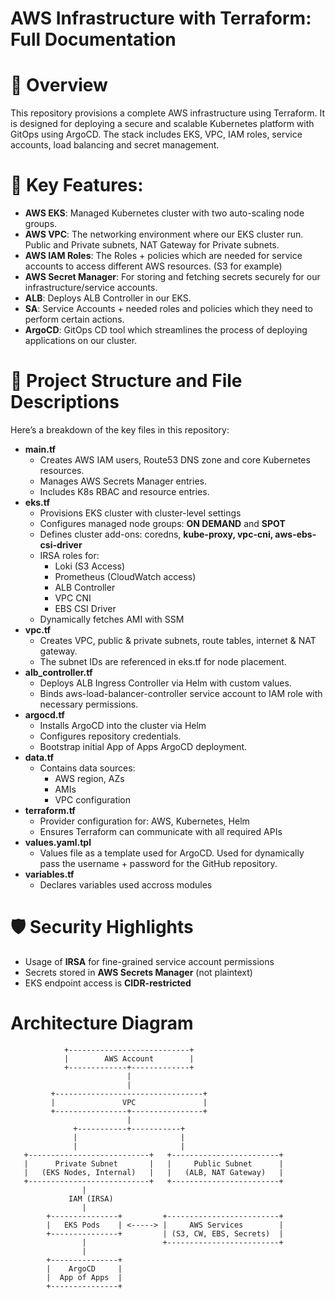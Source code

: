 # AWS Infrastructure with Terraform: Full Documentation

# :blue_book: Overview

This repository provisions a complete AWS infrastructure using Terraform. It is designed for deploying a secure and scalable Kubernetes platform with GitOps using ArgoCD. The stack includes EKS, VPC, IAM roles, service accounts, load balancing and secret management.

# :wrench: Key Features:

- **AWS EKS**: Managed Kubernetes cluster with two auto-scaling node groups.
- **AWS VPC**: The networking environment where our EKS cluster run. Public and Private subnets, NAT Gateway for Private subnets.
- **AWS IAM Roles**: The Roles + policies which are needed for service accounts to access different AWS resources. (S3 for example)
- **AWS Secret Manager**: For storing and fetching secrets securely for our infrastructure/service accounts.
- **ALB**: Deploys ALB Controller in our EKS.
- **SA**: Service Accounts + needed roles and policies which they need to perform certain actions.
- **ArgoCD**: GitOps CD tool which streamlines the process of deploying applications on our cluster.

# :file_folder: Project Structure and File Descriptions

Here’s a breakdown of the key files in this repository:

- **main.tf**
    - Creates AWS IAM users, Route53 DNS zone and core Kubernetes resources.
    - Manages AWS Secrets Manager entries.
    - Includes K8s RBAC and resource entries.
- **eks.tf**
    - Provisions EKS cluster with cluster-level settings
    - Configures managed node groups: **ON DEMAND** and **SPOT**
    - Defines cluster add-ons: coredns, **kube-proxy, vpc-cni, aws-ebs-csi-driver**
    - IRSA roles for:
        - Loki (S3 Access)
        - Prometheus (CloudWatch access)
        - ALB Controller
        - VPC CNI
        - EBS CSI Driver
    - Dynamically fetches AMI with SSM
- **vpc.tf**
    - Creates VPC, public & private subnets, route tables, internet & NAT gateway.
    - The subnet IDs are referenced in eks.tf for node placement.
- **alb_controller.tf**
    - Deploys ALB Ingress Controller via Helm with custom values.
    - Binds aws-load-balancer-controller service account to IAM role with necessary permissions.
- **argocd.tf** 
    - Installs ArgoCD into the cluster via Helm
    - Configures repository credentials.
    - Bootstrap initial App of Apps ArgoCD deployment.
- **data.tf**
    - Contains data sources:
        - AWS region, AZs
        - AMIs
        - VPC configuration
- **terraform.tf**
    - Provider configuration for: AWS, Kubernetes, Helm
    - Ensures Terraform can communicate with all required APIs
- **values.yaml.tpl**
    - Values file as a template used for ArgoCD. Used for dynamically pass the username + password for the GitHub repository.
- **variables.tf**
    - Declares variables used accross modules

# :shield: Security Highlights
- Usage of **IRSA** for fine-grained service account permissions
- Secrets stored in **AWS Secrets Manager** (not plaintext)
- EKS endpoint access is **CIDR-restricted**

# Architecture Diagram
```
			+---------------------------+
			|        AWS Account        |
			+-------------+-------------+
						  |
						  |
         +---------------------------------+
         |               VPC               |
         +----------------+----------------+
                          |
              +-----------+-----------+
              |						  |	
			  |						  |
   +---------------------------+   +------------------------+
   |      Private Subnet       |   |     Public Subnet      |
   |   (EKS Nodes, Internal)   |   |   (ALB, NAT Gateway)   |
   +---------------------------+   +------------------------+
                |
             IAM (IRSA)
                |
        +---------------+         +-------------------------+
        |   EKS Pods    | <-----> |     AWS Services        |
        +---------------+         | (S3, CW, EBS, Secrets)  |
                |                 +-------------------------+
                |
        +---------------+
        |    ArgoCD     |
        |  App of Apps  |
        +---------------+

```

    

